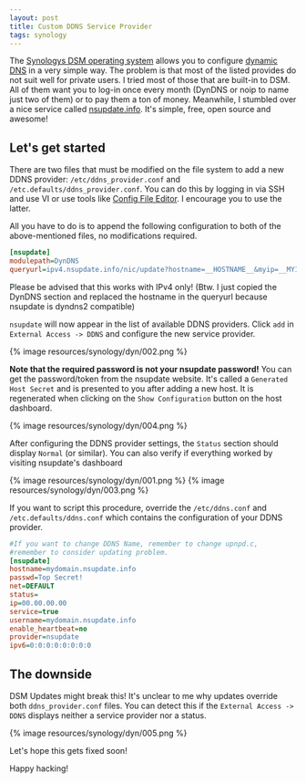 ```yaml
---
layout: post
title: Custom DDNS Service Provider
tags: synology
---
```

The [Synologys DSM operating system](https://www.synology.com/en-us/dsm/) allows you to configure [dynamic DNS](https://en.wikipedia.org/wiki/Dynamic_DNS) in a very simple way. The problem is that most of the listed provides do not suit well for private users. I tried most of those that are built-in to DSM. All of them want you to log-in once every month (DynDNS or noip to name just two of them) or to pay them a ton of money.
Meanwhile, I stumbled over a nice service called [nsupdate.info](http://nsupdate.info/). It's simple, free, open source and awesome!

## Let's get started
There are two files that must be modified on the file system to add a new DDNS provider: `/etc/ddns_provider.conf` and `/etc.defaults/ddns_provider.conf`. You can do this by logging in via SSH and use VI or use tools like [Config File Editor](http://www.mertymade.com/syno/#cfe). I encourage you to use the latter.

All you have to do is to append the following configuration to both of the above-mentioned files, no modifications required.

```ini
[nsupdate]
modulepath=DynDNS
queryurl=ipv4.nsupdate.info/nic/update?hostname=__HOSTNAME__&myip=__MYIP__&system=dyndns&wildcard=NOCHG&mx=NOCHG&backmx=NOCHG
```

Please be advised that this works with IPv4 only! (Btw. I just copied the DynDNS section and replaced the hostname in the queryurl because nsupdate is dyndns2 compatible)

`nsupdate` will now appear in the list of available DDNS providers. Click `add` in `External Access -> DDNS` and configure the new service provider.

{% image resources/synology/dyn/002.png %}

__Note that the required password is not your nsupdate password!__ You can get the password/token from the nsupdate website. It's called a `Generated Host Secret` and is presented to you after adding a new host. It is regenerated when clicking on the `Show Configuration` button on the host dashboard.

{% image resources/synology/dyn/004.png %}

After configuring the DDNS provider settings, the `Status` section should display `Normal` (or similar). You can also verify if everything worked by visiting nsupdate's dashboard

{% image resources/synology/dyn/001.png %}
{% image resources/synology/dyn/003.png %}

If you want to script this procedure, override the `/etc/ddns.conf` and `/etc.defaults/ddns.conf` which contains the configuration of your DDNS provider.

```ini
#If you want to change DDNS Name, remember to change upnpd.c,
#remember to consider updating problem.
[nsupdate]
hostname=mydomain.nsupdate.info
passwd=Top Secret!
net=DEFAULT
status=
ip=00.00.00.00
service=true
username=mydomain.nsupdate.info
enable_heartbeat=no
provider=nsupdate
ipv6=0:0:0:0:0:0:0:0
```

## The downside
DSM Updates might break this! It's unclear to me why updates override both `ddns_provider.conf` files.
You can detect this if the `External Access -> DDNS` displays neither a service provider nor a status.

{% image resources/synology/dyn/005.png %}

Let's hope this gets fixed soon!

Happy hacking!
